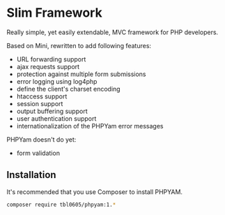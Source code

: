 # Slim Framework

Really simple, yet easily extendable, MVC framework for PHP developers.

Based on Mini, rewritten to add following features:
- URL forwarding support
- ajax requests support
- protection against multiple form submissions
- error logging using log4php
- define the client's charset encoding
- htaccess support
- session support
- output buffering support
- user authentication support
- internationalization of the PHPYam error messages

PHPYam doesn't do yet:
- form validation

## Installation

It's recommended that you use Composer to install PHPYAM.

```bash
composer require tbl0605/phpyam:1.*
```
